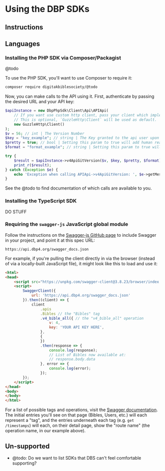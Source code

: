 # Using the DBP SDKs

## Instructions



## Languages

### Installing the PHP SDK via Composer/Packagist

@todo

To use the PHP SDK, you'll want to use Composer to require it:

```bash
composer require digitakbiblesociety/@todo
```

Now, you can make calls to the API using it. First, authenticate by passing the desired URL and your API key:

```php
$apiInstance = new DbpPhpSdk\Client\Api\APIApi(
    // If you want use custom http client, pass your client which implements `GuzzleHttp\ClientInterface`.
    // This is optional, `GuzzleHttp\Client` will be used as default.
    new GuzzleHttp\Client()
);
$v = 56; // int | The Version Number
$key = "key_example"; // string | The Key granted to the api user upon sign up
$pretty = true; // bool | Setting this param to true will add human readable whitespace to the return
$format = "format_example"; // string | Setting this param to true will add format the return as a specific file type. The currently supported return types are `xml`, `csv`, `json`, and `yaml`

try {
    $result = $apiInstance->v4ApiGitVersion($v, $key, $pretty, $format);
    print_r($result);
} catch (Exception $e) {
    echo 'Exception when calling APIApi->v4ApiGitVersion: ', $e->getMessage(), PHP_EOL;
}
```


See the @todo to find documentation of which calls are available to you.

### Installing the TypeScript SDK

DO STUFF

### Requiring the `swagger-js` JavaScript global module 

Follow the instructions on the [Swagger-js GitHub page](https://github.com/swagger-api/swagger-js) to include Swagger in your project, and point it at this spec URL:

```
https://api.dbp4.org/swagger_docs.json
```

For example, if you're pulling the client directly in via the browser (instead of via a locally-built JavaScript file), it might look like this to load and use it:

```html
<html>
<head>
    <script src="https://unpkg.com/swagger-client@3.8.23/browser/index.js" type="text/javascript"></script>
    <script>
        SwaggerClient({
            url: 'https://api.dbp4.org/swagger_docs.json'
        }).then((client) => {
            client
                .apis
                .Bibles // the "Bibles" tag
                .v4_bible_all({ // the "v4_bible_all" operation
                    v: 4,
                    key: 'YOUR API KEY HERE',
                },
                {
                })
                .then(response => {
                    console.log(response);
                    // List of Bibles now available at:
                    // response.body.data
                }, error => {
                    console.log(error);
                });
        });
    </script>
</head>
<body>
</body>
</html>
```

For a list of possible tags and operations, visit the [Swagger documentation](https://api.dbp4.org/docs/swagger/v4). The initial entries you'll see on that page (Bibles, Users, etc.) will each represent a "tag", and the entries underneath each tag (e.g. `get /timestamps`) will each, on their detail page, show the "route name" (the operation name, in our example above).


## Un-supported

- @todo: Do we want to list SDKs that DBS can't feel comfortable supporting?
